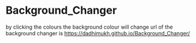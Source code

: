 # Background_Changer
by clicking the colours the background colour will change
url of the background changer is https://dadhimukh.github.io/Background_Changer/
